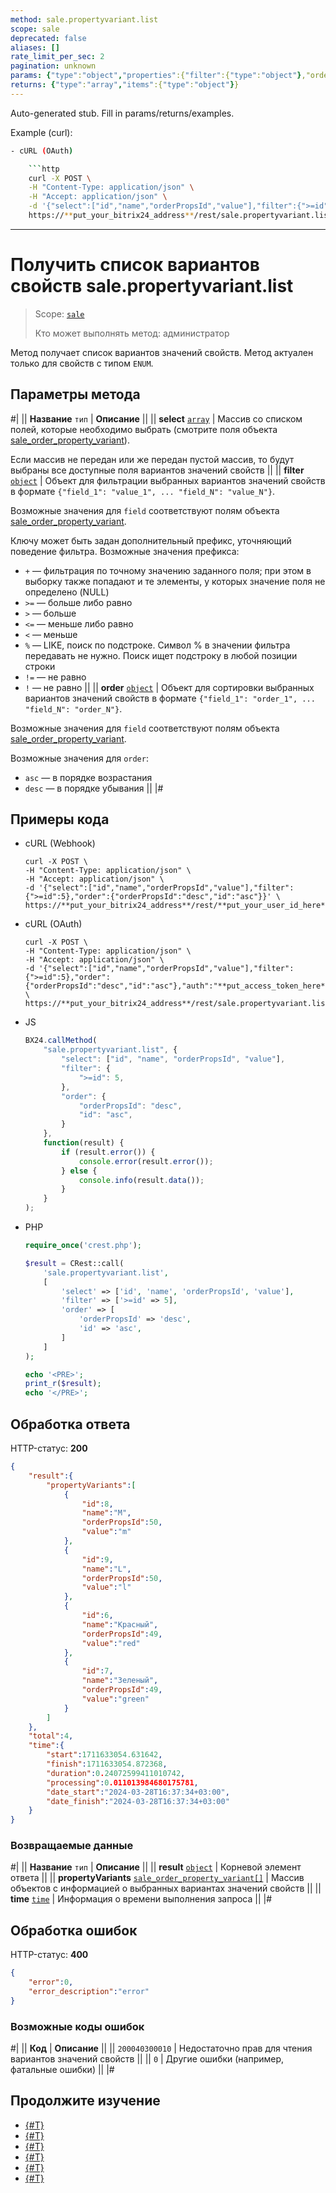 ```yaml
---
method: sale.propertyvariant.list
scope: sale
deprecated: false
aliases: []
rate_limit_per_sec: 2
pagination: unknown
params: {"type":"object","properties":{"filter":{"type":"object"},"order":{"type":"object"},"select":{"type":"array","items":{"type":"string"}},"start":{"type":["integer","string"]}}}
returns: {"type":"array","items":{"type":"object"}}
---
```


Auto-generated stub. Fill in params/returns/examples.

Example (curl):

```bash
- cURL (OAuth)

    ```http
    curl -X POST \
    -H "Content-Type: application/json" \
    -H "Accept: application/json" \
    -d '{"select":["id","name","orderPropsId","value"],"filter":{">=id":5},"order":{"orderPropsId":"desc","id":"asc"},"auth":"**put_access_token_here**"}' \
    https://**put_your_bitrix24_address**/rest/sale.propertyvariant.list
```

---

# Получить список вариантов свойств sale.propertyvariant.list

> Scope: [`sale`](../../scopes/permissions.md)
>
> Кто может выполнять метод: администратор

Метод получает список вариантов значений свойств. Метод актуален только для свойств с типом `ENUM`.

## Параметры метода

#|
|| **Название**
`тип` | **Описание** ||
|| **select**
[`array`](../../data-types.md) | Массив со списком полей, которые необходимо выбрать (смотрите поля объекта [sale_order_property_variant](../data-types.md)).

Если массив не передан или же передан пустой массив, то будут выбраны все доступные поля вариантов значений свойств ||
|| **filter**
[`object`](../../data-types.md) | Объект для фильтрации выбранных вариантов значений свойств в формате `{"field_1": "value_1", ... "field_N": "value_N"}`.

Возможные значения для `field` соответствуют полям объекта [sale_order_property_variant](../data-types.md).

Ключу может быть задан дополнительный префикс, уточняющий поведение фильтра. Возможные значения префикса:
- `+` — фильтрация по точному значению заданного поля; при этом в выборку также попадают и те элементы, у которых значение поля не определено (NULL)
- `>=` — больше либо равно
- `>` — больше
- `<=` — меньше либо равно
- `<` — меньше
- `%` — LIKE, поиск по подстроке. Символ % в значении фильтра передавать не нужно. Поиск ищет подстроку в любой позиции строки
- `!=` — не равно
- `!` — не равно
||
|| **order**
[`object`](../../data-types.md) | Объект для сортировки выбранных вариантов значений свойств в формате `{"field_1": "order_1", ... "field_N": "order_N"}`.

Возможные значения для `field` соответствуют полям объекта [sale_order_property_variant](../data-types.md).

Возможные значения для `order`:
- `asc` — в порядке возрастания
- `desc` — в порядке убывания
||
|#

## Примеры кода





- cURL (Webhook)

    ```http
    curl -X POST \
    -H "Content-Type: application/json" \
    -H "Accept: application/json" \
    -d '{"select":["id","name","orderPropsId","value"],"filter":{">=id":5},"order":{"orderPropsId":"desc","id":"asc"}}' \
    https://**put_your_bitrix24_address**/rest/**put_your_user_id_here**/**put_your_webbhook_here**/sale.propertyvariant.list
    ```

- cURL (OAuth)

    ```http
    curl -X POST \
    -H "Content-Type: application/json" \
    -H "Accept: application/json" \
    -d '{"select":["id","name","orderPropsId","value"],"filter":{">=id":5},"order":{"orderPropsId":"desc","id":"asc"},"auth":"**put_access_token_here**"}' \
    https://**put_your_bitrix24_address**/rest/sale.propertyvariant.list
    ```

- JS

    ```js
    BX24.callMethod(
        "sale.propertyvariant.list", {
            "select": ["id", "name", "orderPropsId", "value"],
            "filter": {
                ">=id": 5,
            },
            "order": {
                "orderPropsId": "desc",
                "id": "asc",
            }
        },
        function(result) {
            if (result.error()) {
                console.error(result.error());
            } else {
                console.info(result.data());
            }
        }
    );
    ```

- PHP

    ```php
    require_once('crest.php');

    $result = CRest::call(
        'sale.propertyvariant.list',
        [
            'select' => ['id', 'name', 'orderPropsId', 'value'],
            'filter' => ['>=id' => 5],
            'order' => [
                'orderPropsId' => 'desc',
                'id' => 'asc',
            ]
        ]
    );

    echo '<PRE>';
    print_r($result);
    echo '</PRE>';
    ```



## Обработка ответа

HTTP-статус: **200**

```json
{
    "result":{
        "propertyVariants":[
            {
                "id":8,
                "name":"M",
                "orderPropsId":50,
                "value":"m"
            },
            {
                "id":9,
                "name":"L",
                "orderPropsId":50,
                "value":"l"
            },
            {
                "id":6,
                "name":"Красный",
                "orderPropsId":49,
                "value":"red"
            },
            {
                "id":7,
                "name":"Зеленый",
                "orderPropsId":49,
                "value":"green"
            }
        ]
    },
    "total":4,
    "time":{
        "start":1711633054.631642,
        "finish":1711633054.872368,
        "duration":0.24072599411010742,
        "processing":0.011013984680175781,
        "date_start":"2024-03-28T16:37:34+03:00",
        "date_finish":"2024-03-28T16:37:34+03:00"
    }
}
```

### Возвращаемые данные

#|
|| **Название**
`тип` | **Описание** ||
|| **result**
[`object`](../../data-types.md) | Корневой элемент ответа ||
|| **propertyVariants**
[`sale_order_property_variant[]`](../data-types.md) | Массив объектов с информацией о выбранных вариантах значений свойств ||
|| **time**
[`time`](../../data-types.md) | Информация о времени выполнения запроса ||
|#

## Обработка ошибок

HTTP-статус: **400**

```json
{
    "error":0,
    "error_description":"error"
}
```



### Возможные коды ошибок

#|
|| **Код** | **Описание** ||
|| `200040300010` | Недостаточно прав для чтения вариантов значений свойств ||
|| `0` | Другие ошибки (например, фатальные ошибки) ||
|#



## Продолжите изучение

- [{#T}](./index.md)
- [{#T}](./sale-property-variant-add.md)
- [{#T}](./sale-property-variant-update.md)
- [{#T}](./sale-property-variant-get.md)
- [{#T}](./sale-property-variant-delete.md)
- [{#T}](./sale-property-variant-get-fields.md)
